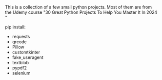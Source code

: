 This is a collection of a few small python projects.
Most of them are from the Udemy course "30 Great Python Projects To Help You Master It In 2024
"

pip install:
- requests
- qrcode
- Pillow
- customtkinter
- fake_useragent
- textblob
- pypdf2
- selenium